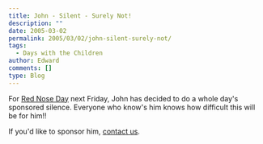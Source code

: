 ```yaml
---
title: John - Silent - Surely Not!
description: ""
date: 2005-03-02
permalink: 2005/03/02/john-silent-surely-not/
tags:
  - Days with the Children
author: Edward
comments: []
type: Blog
---
```


For [Red Nose Day][1] next Friday, John has decided to do a whole day\'s
sponsored silence. Everyone who know\'s him knows how difficult this
will be for him!!

If you\'d like to sponsor him, [contact us][2].



[1]: https://www.rednoseday.com/
[2]: https://www.tarrant.org.uk/2004/03/07/contact_us.html
